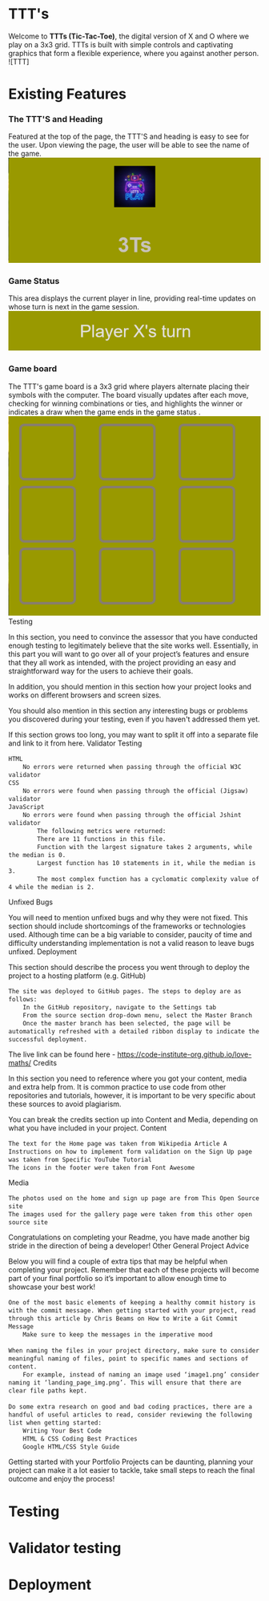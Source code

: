 # TTT's
Welcome to **TTTs (Tic-Tac-Toe)**, the digital version of X and O where we play on a 3x3 grid. TTTs is built with simple controls and captivating graphics that form a flexible experience, where you against another person.
![TTT]
 
# Existing Features
### The TTT'S and Heading
   Featured at the top of the page, the TTT'S and heading is easy to see for the user. Upon viewing the page, the user will be able to see the name of the game.
   ![TTT'S and Heading](image.png)

### Game Status 
This area displays the current player in line, providing real-time updates on whose turn is next in the game session.
![Game Status](image-1.png)

### Game board
The TTT's game board is a 3x3 grid where players alternate placing their symbols with the computer. The board visually updates after each move, checking for winning combinations or ties, and highlights the winner or indicates a draw when the game ends in the game status .
![game board](image-2.png)
Testing

In this section, you need to convince the assessor that you have conducted enough testing to legitimately believe that the site works well. Essentially, in this part you will want to go over all of your project’s features and ensure that they all work as intended, with the project providing an easy and straightforward way for the users to achieve their goals.

In addition, you should mention in this section how your project looks and works on different browsers and screen sizes.

You should also mention in this section any interesting bugs or problems you discovered during your testing, even if you haven't addressed them yet.

If this section grows too long, you may want to split it off into a separate file and link to it from here.
Validator Testing

    HTML
        No errors were returned when passing through the official W3C validator
    CSS
        No errors were found when passing through the official (Jigsaw) validator
    JavaScript
        No errors were found when passing through the official Jshint validator
            The following metrics were returned:
            There are 11 functions in this file.
            Function with the largest signature takes 2 arguments, while the median is 0.
            Largest function has 10 statements in it, while the median is 3.
            The most complex function has a cyclomatic complexity value of 4 while the median is 2.

Unfixed Bugs

You will need to mention unfixed bugs and why they were not fixed. This section should include shortcomings of the frameworks or technologies used. Although time can be a big variable to consider, paucity of time and difficulty understanding implementation is not a valid reason to leave bugs unfixed.
Deployment

This section should describe the process you went through to deploy the project to a hosting platform (e.g. GitHub)

    The site was deployed to GitHub pages. The steps to deploy are as follows:
        In the GitHub repository, navigate to the Settings tab
        From the source section drop-down menu, select the Master Branch
        Once the master branch has been selected, the page will be automatically refreshed with a detailed ribbon display to indicate the successful deployment.

The live link can be found here - https://code-institute-org.github.io/love-maths/
Credits

In this section you need to reference where you got your content, media and extra help from. It is common practice to use code from other repositories and tutorials, however, it is important to be very specific about these sources to avoid plagiarism.

You can break the credits section up into Content and Media, depending on what you have included in your project.
Content

    The text for the Home page was taken from Wikipedia Article A
    Instructions on how to implement form validation on the Sign Up page was taken from Specific YouTube Tutorial
    The icons in the footer were taken from Font Awesome

Media

    The photos used on the home and sign up page are from This Open Source site
    The images used for the gallery page were taken from this other open source site

Congratulations on completing your Readme, you have made another big stride in the direction of being a developer!
Other General Project Advice

Below you will find a couple of extra tips that may be helpful when completing your project. Remember that each of these projects will become part of your final portfolio so it’s important to allow enough time to showcase your best work!

    One of the most basic elements of keeping a healthy commit history is with the commit message. When getting started with your project, read through this article by Chris Beams on How to Write a Git Commit Message
        Make sure to keep the messages in the imperative mood

    When naming the files in your project directory, make sure to consider meaningful naming of files, point to specific names and sections of content.
        For example, instead of naming an image used ‘image1.png’ consider naming it ‘landing_page_img.png’. This will ensure that there are clear file paths kept.

    Do some extra research on good and bad coding practices, there are a handful of useful articles to read, consider reviewing the following list when getting started:
        Writing Your Best Code
        HTML & CSS Coding Best Practices
        Google HTML/CSS Style Guide

Getting started with your Portfolio Projects can be daunting, planning your project can make it a lot easier to tackle, take small steps to reach the final outcome and enjoy the process!
# Testing 
# Validator testing 
# Deployment
